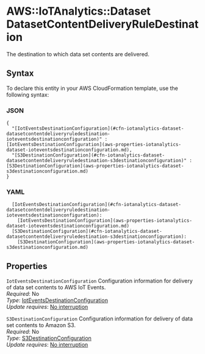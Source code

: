 # AWS::IoTAnalytics::Dataset DatasetContentDeliveryRuleDestination<a name="aws-properties-iotanalytics-dataset-datasetcontentdeliveryruledestination"></a>

The destination to which data set contents are delivered\.

## Syntax<a name="aws-properties-iotanalytics-dataset-datasetcontentdeliveryruledestination-syntax"></a>

To declare this entity in your AWS CloudFormation template, use the following syntax:

### JSON<a name="aws-properties-iotanalytics-dataset-datasetcontentdeliveryruledestination-syntax.json"></a>

```
{
  "[IotEventsDestinationConfiguration](#cfn-iotanalytics-dataset-datasetcontentdeliveryruledestination-ioteventsdestinationconfiguration)" : [IotEventsDestinationConfiguration](aws-properties-iotanalytics-dataset-ioteventsdestinationconfiguration.md),
  "[S3DestinationConfiguration](#cfn-iotanalytics-dataset-datasetcontentdeliveryruledestination-s3destinationconfiguration)" : [S3DestinationConfiguration](aws-properties-iotanalytics-dataset-s3destinationconfiguration.md)
}
```

### YAML<a name="aws-properties-iotanalytics-dataset-datasetcontentdeliveryruledestination-syntax.yaml"></a>

```
  [IotEventsDestinationConfiguration](#cfn-iotanalytics-dataset-datasetcontentdeliveryruledestination-ioteventsdestinationconfiguration): 
    [IotEventsDestinationConfiguration](aws-properties-iotanalytics-dataset-ioteventsdestinationconfiguration.md)
  [S3DestinationConfiguration](#cfn-iotanalytics-dataset-datasetcontentdeliveryruledestination-s3destinationconfiguration): 
    [S3DestinationConfiguration](aws-properties-iotanalytics-dataset-s3destinationconfiguration.md)
```

## Properties<a name="aws-properties-iotanalytics-dataset-datasetcontentdeliveryruledestination-properties"></a>

`IotEventsDestinationConfiguration`  <a name="cfn-iotanalytics-dataset-datasetcontentdeliveryruledestination-ioteventsdestinationconfiguration"></a>
Configuration information for delivery of data set contents to AWS IoT Events\.  
*Required*: No  
*Type*: [IotEventsDestinationConfiguration](aws-properties-iotanalytics-dataset-ioteventsdestinationconfiguration.md)  
*Update requires*: [No interruption](https://docs.aws.amazon.com/AWSCloudFormation/latest/UserGuide/using-cfn-updating-stacks-update-behaviors.html#update-no-interrupt)

`S3DestinationConfiguration`  <a name="cfn-iotanalytics-dataset-datasetcontentdeliveryruledestination-s3destinationconfiguration"></a>
Configuration information for delivery of data set contents to Amazon S3\.  
*Required*: No  
*Type*: [S3DestinationConfiguration](aws-properties-iotanalytics-dataset-s3destinationconfiguration.md)  
*Update requires*: [No interruption](https://docs.aws.amazon.com/AWSCloudFormation/latest/UserGuide/using-cfn-updating-stacks-update-behaviors.html#update-no-interrupt)